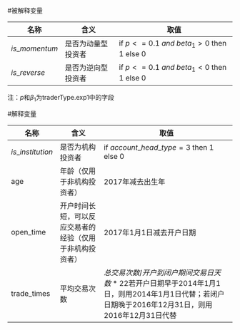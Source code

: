 #被解释变量

| 名称           | 含义               | 取值                                     |
| -------------- | ------------------ | ---------------------------------------- |
| $is\_momentum$ | 是否为动量型投资者 | if $p<=0.1\ and\ beta_1>0$ then 1 else 0 |
| $is\_reverse$  | 是否为逆向型投资者 | if $p<=0.1\ and\ beta_1<0$ then 1 else 0 |

注：$p​$和$\beta_1​$为traderType.exp1中的字段

#解释变量

| 名称              | 含义                                                     | 取值                                                         |
| ----------------- | -------------------------------------------------------- | ------------------------------------------------------------ |
| $is\_institution$ | 是否为机构投资者                                         | if $account\_head\_type=3$ then 1 else 0                     |
| age               | 年龄（仅用于非机构投资者）                               | 2017年减去出生年                                             |
| open_time         | 开户时间长短，可以反应交易者的经验（仅用于非机构投资者） | 2017年1月1日减去开户日期                                     |
| trade_times       | 平均交易次数                                             | $总交易次数 / 开户到闭户期间交易日天数*22$若开户日期早于2014年1月1日，则用2014年1月1日代替；若闭户日期晚于2016年12月31日，则用2016年12月31日代替 |

